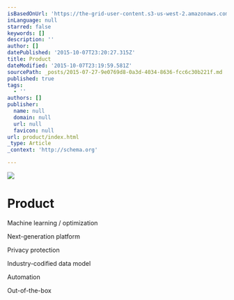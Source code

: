 ```yaml
---
isBasedOnUrl: 'https://the-grid-user-content.s3-us-west-2.amazonaws.com/6582c0fd-1a8c-4bc6-bfde-a3c293f8eb17.jpg'
inLanguage: null
starred: false
keywords: []
description: ''
author: []
datePublished: '2015-10-07T23:20:27.315Z'
title: Product
dateModified: '2015-10-07T23:19:59.581Z'
sourcePath: _posts/2015-07-27-9e0769d8-0a3d-4034-8636-fcc6c30b221f.md
published: true
tags:
  - ''
authors: []
publisher:
  name: null
  domain: null
  url: null
  favicon: null
url: product/index.html
_type: Article
_context: 'http://schema.org'

---
```

![](https://the-grid-user-content.s3-us-west-2.amazonaws.com/6582c0fd-1a8c-4bc6-bfde-a3c293f8eb17.jpg)

# **Product**

Machine learning / optimization

Next-generation platform

Privacy protection

Industry-codified data model

Automation

Out-of-the-box